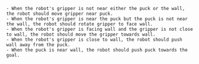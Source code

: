 
    - When the robot's gripper is not near either the puck or the wall, the robot should move gripper near puck.
    - When the robot's gripper is near the puck but the puck is not near the wall, the robot should rotate gripper to face wall.
    - When the robot's gripper is facing wall and the gripper is not close to wall, the robot should move the gripper towards wall.
    - When the robot's gripper is close to wall, the robot should push wall away from the puck.
    - When the puck is near wall, the robot should push puck towards the goal.